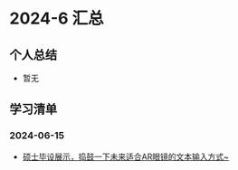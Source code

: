 # 2024-6 汇总
## 个人总结
* 暂无

## 学习清单
### 2024-06-15
* [硕士毕设展示，捣鼓一下未来适合AR眼镜的文本输入方式~](./2024-06-15/硕士毕设展示，捣鼓一下未来适合AR眼镜的文本输入方式~.md)
